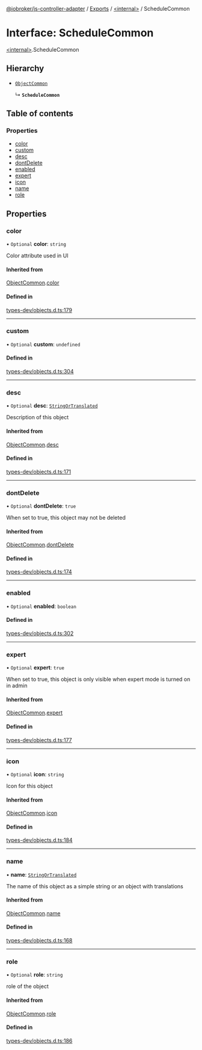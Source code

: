 [@iobroker/js-controller-adapter](../README.md) / [Exports](../modules.md) / [\<internal\>](../modules/internal_.md) / ScheduleCommon

# Interface: ScheduleCommon

[\<internal\>](../modules/internal_.md).ScheduleCommon

## Hierarchy

- [`ObjectCommon`](internal_.ObjectCommon.md)

  ↳ **`ScheduleCommon`**

## Table of contents

### Properties

- [color](internal_.ScheduleCommon.md#color)
- [custom](internal_.ScheduleCommon.md#custom)
- [desc](internal_.ScheduleCommon.md#desc)
- [dontDelete](internal_.ScheduleCommon.md#dontdelete)
- [enabled](internal_.ScheduleCommon.md#enabled)
- [expert](internal_.ScheduleCommon.md#expert)
- [icon](internal_.ScheduleCommon.md#icon)
- [name](internal_.ScheduleCommon.md#name)
- [role](internal_.ScheduleCommon.md#role)

## Properties

### color

• `Optional` **color**: `string`

Color attribute used in UI

#### Inherited from

[ObjectCommon](internal_.ObjectCommon.md).[color](internal_.ObjectCommon.md#color)

#### Defined in

[types-dev/objects.d.ts:179](https://github.com/ioBroker/ioBroker.js-controller/blob/dbd1caae0c23752b279143c9d5ad2a09f78a1127/packages/types-dev/objects.d.ts#L179)

___

### custom

• `Optional` **custom**: `undefined`

#### Defined in

[types-dev/objects.d.ts:304](https://github.com/ioBroker/ioBroker.js-controller/blob/dbd1caae0c23752b279143c9d5ad2a09f78a1127/packages/types-dev/objects.d.ts#L304)

___

### desc

• `Optional` **desc**: [`StringOrTranslated`](../modules/internal_.md#stringortranslated)

Description of this object

#### Inherited from

[ObjectCommon](internal_.ObjectCommon.md).[desc](internal_.ObjectCommon.md#desc)

#### Defined in

[types-dev/objects.d.ts:171](https://github.com/ioBroker/ioBroker.js-controller/blob/dbd1caae0c23752b279143c9d5ad2a09f78a1127/packages/types-dev/objects.d.ts#L171)

___

### dontDelete

• `Optional` **dontDelete**: ``true``

When set to true, this object may not be deleted

#### Inherited from

[ObjectCommon](internal_.ObjectCommon.md).[dontDelete](internal_.ObjectCommon.md#dontdelete)

#### Defined in

[types-dev/objects.d.ts:174](https://github.com/ioBroker/ioBroker.js-controller/blob/dbd1caae0c23752b279143c9d5ad2a09f78a1127/packages/types-dev/objects.d.ts#L174)

___

### enabled

• `Optional` **enabled**: `boolean`

#### Defined in

[types-dev/objects.d.ts:302](https://github.com/ioBroker/ioBroker.js-controller/blob/dbd1caae0c23752b279143c9d5ad2a09f78a1127/packages/types-dev/objects.d.ts#L302)

___

### expert

• `Optional` **expert**: ``true``

When set to true, this object is only visible when expert mode is turned on in admin

#### Inherited from

[ObjectCommon](internal_.ObjectCommon.md).[expert](internal_.ObjectCommon.md#expert)

#### Defined in

[types-dev/objects.d.ts:177](https://github.com/ioBroker/ioBroker.js-controller/blob/dbd1caae0c23752b279143c9d5ad2a09f78a1127/packages/types-dev/objects.d.ts#L177)

___

### icon

• `Optional` **icon**: `string`

Icon for this object

#### Inherited from

[ObjectCommon](internal_.ObjectCommon.md).[icon](internal_.ObjectCommon.md#icon)

#### Defined in

[types-dev/objects.d.ts:184](https://github.com/ioBroker/ioBroker.js-controller/blob/dbd1caae0c23752b279143c9d5ad2a09f78a1127/packages/types-dev/objects.d.ts#L184)

___

### name

• **name**: [`StringOrTranslated`](../modules/internal_.md#stringortranslated)

The name of this object as a simple string or an object with translations

#### Inherited from

[ObjectCommon](internal_.ObjectCommon.md).[name](internal_.ObjectCommon.md#name)

#### Defined in

[types-dev/objects.d.ts:168](https://github.com/ioBroker/ioBroker.js-controller/blob/dbd1caae0c23752b279143c9d5ad2a09f78a1127/packages/types-dev/objects.d.ts#L168)

___

### role

• `Optional` **role**: `string`

role of the object

#### Inherited from

[ObjectCommon](internal_.ObjectCommon.md).[role](internal_.ObjectCommon.md#role)

#### Defined in

[types-dev/objects.d.ts:186](https://github.com/ioBroker/ioBroker.js-controller/blob/dbd1caae0c23752b279143c9d5ad2a09f78a1127/packages/types-dev/objects.d.ts#L186)
